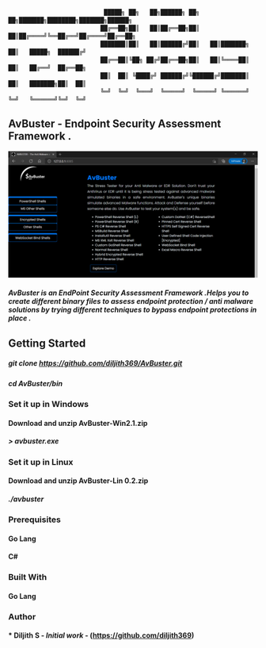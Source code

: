                                █████╗ ██╗   ██╗██████╗ ██╗   ██╗███████╗████████╗███████╗██████╗ 
                              ██╔══██╗██║   ██║██╔══██╗██║   ██║██╔════╝╚══██╔══╝██╔════╝██╔══██╗
                              ███████║██║   ██║██████╔╝██║   ██║███████╗   ██║   █████╗  ██████╔╝
                              ██╔══██║╚██╗ ██╔╝██╔══██╗██║   ██║╚════██║   ██║   ██╔══╝  ██╔══██╗
                              ██║  ██║ ╚████╔╝ ██████╔╝╚██████╔╝███████║   ██║   ███████╗██║  ██║
                              ╚═╝  ╚═╝  ╚═══╝  ╚═════╝  ╚═════╝ ╚══════╝   ╚═╝   ╚══════╝╚═╝  ╚═╝
## AvBuster - Endpoint Security Assessment Framework .
![AvBuster](https://github.com/diljith369/AvBuster/blob/master/avbuster.png)

#####  AvBuster is an EndPoint Security Assessment Framework .Helps you to create different binary files to assess endpoint protection / anti malware solutions by trying different techniques to bypass endpoint protections in place .

## Getting Started

##### git clone https://github.com/diljith369/AvBuster.git
##### cd AvBuster/bin
### Set it up in Windows 
#### Download and unzip AvBuster-Win2.1.zip
##### > avbuster.exe

### Set it up in Linux 
#### Download and unzip AvBuster-Lin 0.2.zip
##### ./avbuster

### Prerequisites

#### Go Lang
#### C#

### Built With
#### Go Lang

### Author

#### * **Diljith S** - *Initial work* - (https://github.com/diljith369)
